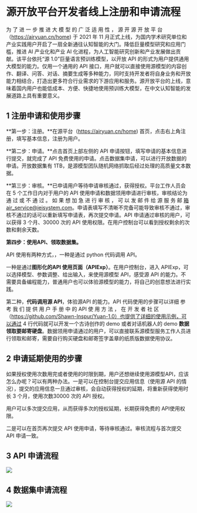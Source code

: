 # 源开放平台开发者线上注册和申请流程 #

为 了 进 一 步 推 进 大 模 型 的 广 泛 适 用 性 ， 源 开 源 开 放 平 台（https://airyuan.cn/home) 于 2021 年 11 月正式上线，为国内学术研究单位和产业实践用户开启了一扇全新通往认知智能的大门。降低巨量模型研究和应用门槛，推进 AI 产业化和产业 AI 化进程，为人工智能研究创新和产业发展做出贡献。该平台依托“源 1.0”巨量语言预训练模型，以开放 API 的形式为用户提供通用大模型的能力。仅用一个通用的 API 接口，用户就可以直接使用源模型的内容创作、翻译、问答、对话、摘要生成等多种能力，同时支持开发者将自身业务和开放能力相结合，打造出更多符合行业需求的下游应用和服务。源开放平台的上线，意味着国内用户也能低成本、方便、快捷地使用预训练大模型，在中文认知智能的发展道路上具有重要意义。 

## 1 注册申请和使用步骤

**第一步：注册。**在源平台（https://airyuan.cn/home) 首页，点击右上角注册，填写基本信息，注册为用户。

**第二步：申请。**点击首页上部左侧的 API 申请按钮，填写申请的基本信息进行提交，就完成了 API 免费使用的申请。点击数据集申请，可以进行开放数据的申请。开放数据集有 1TB，是源模型团队随机网络抓取后经过处理的高质量文本数据。

**第三步：审核。**已申请用户等待申请审核通过，获得授权。平台工作人员会在 5 个工作日内对于用户的 API 使用申请和数据领用申请进行审核，审核结论为 通 过 或 不 通 过 。 如 果 想 加 急 进 行 审 核 ， 可 以 发 邮 件 给 源 服 务 邮 箱air_service@ieisystem.com。申请表填写不清晰不完备可能导致审核不通过，审核不通过的话可以重新填写申请表，再次提交申请。API 申请通过审核的用户，可以获得 3 个月、30000 次的 API 使用权限。在用户控制台可以看到授权剩余的次数和剩余天数。

**第四步：使用API、领取数据集。**

API 使用有两种方式，，一种是通过 python 代码调用 API。

一种是通过**图形化的API 使用页面（APIExp）**。在用户控制台，进入 APIExp，可以选择模型、参数调整、给出输入，来使用源模型 API，感受源 API 的能力。不需要具备编程能力，普通用户也可以体验源模型的能力，将自己的创意想法进行实践。

第二种，**代码调用源 API**，体验源API 的能力。API 代码使用的步骤可以详细 参 考 我 们 提 供 用 户 手 册 中 的 API 使 用 方 法 ， 在 开 发 者 社 区（https://github.com/Shawn-Inspur/Yuan-1.0）也提供了详细的使用示例，可以通过 4 行代码就可以开发一个古诗创作的 demo 或者对话机器人的 demo
**数据领取要邮寄硬盘**。数据领用申请通过的用户，可以直接联系源模型服务工作人员进行领取和邮寄，需要自行购买硬盘和邮寄签字盖章的纸质版数据使用协议。 

## 2 申请延期使用的步骤

如果授权使用次数用完或者使用的时限到期，用户还想继续使用源模型API，应该怎么办呢？可以有两种办法。一是可以在控制台提交应用信息（使用源 API 的情况），提交的应用信息一旦通过审核，会自动获得授权的延期，将重新获得使用时长 3 个月，使用次数30000 次的 API 授权。

用户可以多次提交应用，从而获得多次的授权延期，长期获得免费的 API使用权限。

二是可以在首页再次提交 API 使用申请，等待审核通过。审核流程与首次提交 API 申请一致。

## 3 API 申请流程

![](.\file_img\注册和申请流程3.png)

## 4 数据集申请流程

![](.\file_img\注册和申请流程4.png)